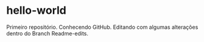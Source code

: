 # hello-world
Primeiro repositório. Conhecendo GitHub. Editando com algumas alterações dentro do Branch Readme-edits.
